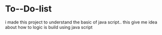 # To--Do-list
i made this project to understand the basic of java script..
this give me  idea about how to logic is build using  java script 
